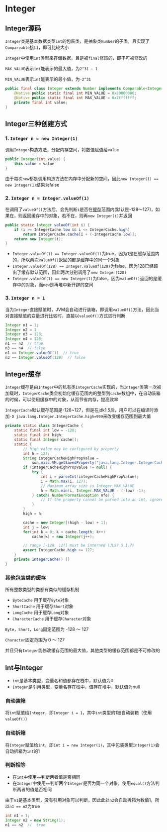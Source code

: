 # Integer

## Integer源码

`Integer`类是基本数据类型`int`的包装类，是抽象类`Number`的子类，且实现了`Compareable`接口，即可比较大小

`Integer`中使用`int`类型来存储数据，且是被`final`修饰的，即不可被修改的

`MAX_VALUE`表示`int`能表示的最大值，为`2^31 - 1`

`MIN_VALUE`表示`int`能表示的最小值，为`-2^31`

```java
public final class Integer extends Number implements Comparable<Integer> {
    @Native public static final int MIN_VALUE = 0x80000000;
    @Native public static final int MAX_VALUE = 0x7fffffff;
    private final int value;
}
```

## Integer三种创建方式

### 1. `Integer n = new Integer(1)`

调用`Integer`构造方法，分配内存空间，将数值赋值给`value`

```java
public Integer(int value) {
    this.value = value
}
```

由于每次`new`都是调用构造方法在内存中分配新的空间，因此`new Integer(1) == new Integer(1)`结果为false

### 2. `Integer n = Integer.valueOf(1)`

在调用了`valueOf()`方法后，会先判断`i`是否在[缓存](#Integer缓存)范围内(默认是-128～127)，如果在，则返回缓存中的对象，若不在，则再`new Integer(i)`并返回

```java
public static Integer valueOf(int i) {
    if (i >= IntegerCache.low && i <= IntegerCache.high)
        return IntegerCache.cache[i + (-IntegerCache.low)];
    return new Integer(i);
}
```

- `Integer.valueOf(1) == Integer.valueOf(1)`为true，因为1是在缓存范围内的，所以两次`valueOf()`返回的都是缓存中的同一个对象
- `Integer.valueOf(128) == Integer.valueOf(128)`为false，因为128已经超出了缓存默认范围，因此两次分别调用了`new Integer(128)`
- `Integer.valueOf(1) == new Integer(1)`为false，因为`valueOf()`返回的是缓存中的对象，而`new`是再堆中新开辟的空间

### 3. `Integer n = 1`

当为`Integer`直接赋值时，JVM会自动进行装箱，即调用`valueOf()`方法，因此当对直接赋值的变量进行比较时，直接以`valueOf()`方式进行判断

```java
Integer n1 = 1;
Integer n2 = 1
Integer n3 = 128;
Integer n4 = 128;
n1 == n2  // true
n3 == n4  // false
n1 == Integer.valueOf(1)  // true
n3 == Integer.valueOf(128)  // false
```

## Integer缓存

`Integer`缓存是由`Integer`中的私有类`IntegerCache`实现的，当`Integer`类第一次被加载时，`IntegerCache`类会初始化缓存范围内的整型到`cache`数组中，在自动装箱的时候，可以使用缓存中的对象，从而节省内存，提高效率

`IntegerCache`默认缓存范围是-128~127，但是在jdk1.5后，用户可以在编译时添加`-D java.lang.Integer.IntegerCache.high=999`来改变缓存范围到最大值

```java
private static class IntegerCache {
    static final int low = -128;
    static final int high;
    static final Integer cache[];
    static {
        // high value may be configured by property
        int h = 127;
        String integerCacheHighPropValue =
            sun.misc.VM.getSavedProperty("java.lang.Integer.IntegerCache.high");
        if (integerCacheHighPropValue != null) {
            try {
                int i = parseInt(integerCacheHighPropValue);
                i = Math.max(i, 127);
                // Maximum array size is Integer.MAX_VALUE
                h = Math.min(i, Integer.MAX_VALUE - (-low) -1);
            } catch( NumberFormatException nfe) {
                // If the property cannot be parsed into an int, ignore it.
            }
        }
        high = h;

        cache = new Integer[(high - low) + 1];
        int j = low;
        for(int k = 0; k < cache.length; k++)
            cache[k] = new Integer(j++);

        // range [-128, 127] must be interned (JLS7 5.1.7)
        assert IntegerCache.high >= 127;
    }
    private IntegerCache() {}
}
```

### 其他包装类的缓存

所有整数类型的类都有类似的缓存机制
- `ByteCache` 用于缓存`Byte`对象
- `ShortCache` 用于缓存`Short`对象
- `LongCache` 用于缓存`Long`对象
- `CharacterCache` 用于缓存`Character`对象

`Byte`，`Short`，`Long`固定范围为 -128 ～ 127

`Character`固定范围为 0 ～ 127

并且只有`Integer`能修改缓存范围的最大值，其他类型的缓存范围都是不可修改的

## int与Integer

- `int`是基本类型，变量名和值都存在栈中，默认值为0
- `Integer`是引用类型，变量名存在栈中，值存在堆中，默认值为null

### 自动装箱

将`int`赋值给`Integer`，即`Integer i = 1`，其中`int`类型的1被自动装箱（使用`valueOf()`）

### 自动拆箱

将`Integer`赋值给`int`，即`int i = new Integer(1)`，其中包装类型`Integer(1)`会自动拆箱为`int`的1

### 判断相等

- 在`int`中使用`==`判断两者值是否相同
- 在`Integer`中使用`==`判断两个`Integer`是否为同一个对象，使用`equal()`方法判断两者的值是否相同

由于`n1`是基本类型，没有引用对象可以判断，因此此处`n2`会自动拆箱为数值1，所以`n1 == n2`为true

```java
int n1 = 1;
Integer n2 = new String(1);
n1 == n2  //  true
```
